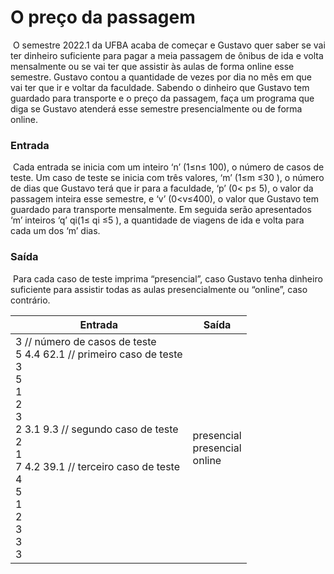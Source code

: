 # 							O preço da passagem 

​	O semestre 2022.1 da UFBA acaba de começar e Gustavo quer saber se vai ter dinheiro suficiente para pagar a meia passagem de ônibus de ida e volta mensalmente ou se vai ter que assistir às aulas de forma online esse semestre. Gustavo contou a quantidade de vezes por dia no mês em que vai ter que ir e voltar da faculdade. Sabendo o dinheiro que Gustavo tem guardado para transporte e o preço da passagem, faça um programa que diga se Gustavo atenderá esse semestre presencialmente ou de forma online. 

### Entrada 

​	Cada entrada se inicia com um inteiro ‘n’ (1≤n≤ 100), o número de casos de teste. Um caso de teste se inicia com três valores, ‘m’ (1≤m ≤30 ), o número de dias que Gustavo terá que ir para a faculdade, ‘p’ (0< p≤ 5), o valor da passagem inteira esse semestre, e ‘v’ (0<v≤400), o valor que Gustavo tem guardado para transporte mensalmente. Em seguida serão apresentados ‘m’ inteiros ‘q’ qi(1≤ qi ≤5 ), a quantidade de viagens de ida e volta para cada um dos ‘m’ dias.

### Saída 

​	Para cada caso de teste imprima “presencial”, caso Gustavo tenha dinheiro suficiente para assistir todas as aulas presencialmente ou “online”, caso contrário.

| Entrada                                                      | Saída                                    |
| ------------------------------------------------------------ | ---------------------------------------- |
| 3 // número de casos de teste <br />5 4.4 62.1 // primeiro caso de teste <br />3 <br />5 <br />1 <br />2 <br />3 <br />2 3.1 9.3 // segundo caso de teste <br />2 <br />1 <br />7 4.2 39.1 // terceiro caso de teste <br />4 <br />5 <br />1 <br />2 <br />3 <br />3 <br />3 | presencial <br />presencial <br />online |

